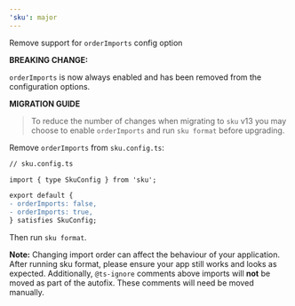```yaml
---
'sku': major
---
```


Remove support for `orderImports` config option

**BREAKING CHANGE:**

`orderImports` is now always enabled and has been removed from the configuration options.

**MIGRATION GUIDE**

> To reduce the number of changes when migrating to `sku` v13 you may choose to enable `orderImports` and run `sku format` before upgrading.

Remove `orderImports` from `sku.config.ts`:

```diff
// sku.config.ts

import { type SkuConfig } from 'sku';

export default {
- orderImports: false,
- orderImports: true,
} satisfies SkuConfig;
```

Then run `sku format`.

**Note:** Changing import order can affect the behaviour of your application. After running sku format, please ensure your app still works and looks as expected. Additionally, `@ts-ignore` comments above imports will **not** be moved as part of the autofix. These comments will need be moved manually.
